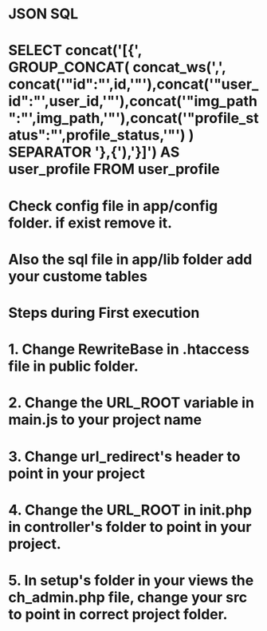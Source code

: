 # JSON SQL

# SELECT concat('[{', GROUP_CONCAT( concat_ws(',', concat('"id":"',id,'"'),concat('"user_id":"',user_id,'"'),concat('"img_path":"',img_path,'"'),concat('"profile_status":"',profile_status,'"') ) SEPARATOR '},{'),'}]') AS user_profile FROM user_profile

# Check config file in app/config folder. if exist remove it.

# Also the sql file in app/lib folder add your custome tables

# Steps during First execution

# 1. Change RewriteBase in .htaccess file in public folder.

# 2. Change the URL_ROOT variable in main.js to your project name

# 3. Change url_redirect's header to point in your project

# 4. Change the URL_ROOT in init.php in controller's folder to point in your project.

# 5. In setup's folder in your views the ch_admin.php file, change your src to point in correct project folder.
